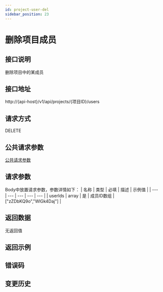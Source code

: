 ```yaml
---
id: project-user-del
sidebar_position: 23
---
```


# 删除项目成员

## 接口说明
删除项目中的某成员

## 接口地址
http://{api-host}/v1/api/projects/{项目ID}/users

## 请求方式
DELETE


## 公共请求参数
[公共请求参数](../open-api-overview#公共请求参数)

## 请求参数
Body中放置请求参数，参数详情如下：
| 名称 | 类型 | 必填 | 描述 | 示例值 |
| --- | --- | --- | --- | --- |
| userIds | array | 是 | 成员ID数组 | ["zZDbKQ9o","WlGk4Daj"] |

## 返回数据
无返回值

## 返回示例

## 错误码

## 变更历史